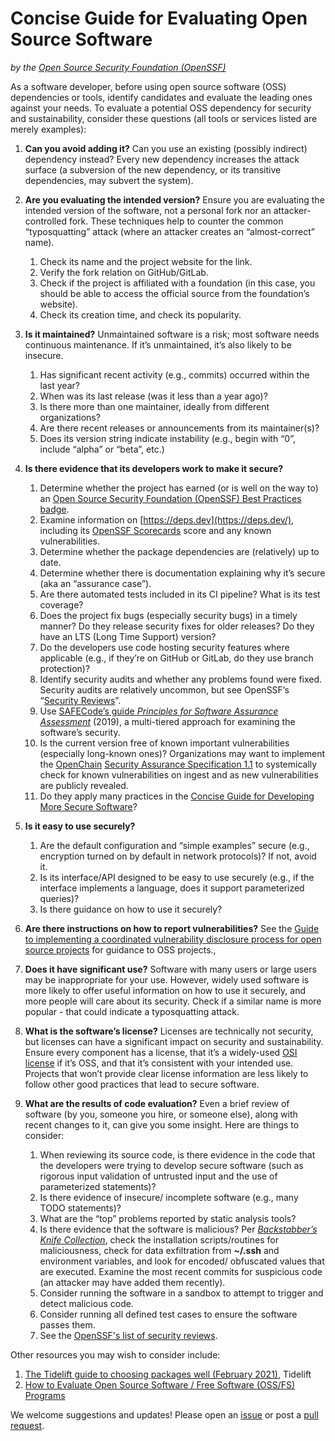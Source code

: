 # Concise Guide for Evaluating Open Source Software

*by the [Open Source Security Foundation (OpenSSF)](https://openssf.org)*

As a software developer, before using open source software (OSS) dependencies or tools, identify candidates and evaluate the leading ones against your needs. To evaluate a potential OSS dependency for security and sustainability, consider these questions (all tools or services listed are merely examples):

1. **Can you avoid adding it?** Can you use an existing (possibly indirect) dependency instead? Every new dependency increases the attack surface (a subversion of the new dependency, or its transitive dependencies, may subvert the system).
2. **Are you evaluating the intended version?** Ensure you are evaluating the intended version of the software, not a personal fork nor an attacker-controlled fork. These techniques help to counter the common “typosquatting” attack (where an attacker creates an “almost-correct” name).
   1. Check its name and the project website for the link.
   2. Verify the fork relation on GitHub/GitLab.
   3. Check if the project is affiliated with a foundation (in this case, you should be able to access the official source from the foundation’s website).
   4. Check its creation time, and check its popularity.
3. **Is it maintained?** Unmaintained software is a risk; most software needs continuous maintenance. If it’s unmaintained, it’s also likely to be insecure.
   1. Has significant recent activity (e.g., commits) occurred within the last year?
   2. When was its last release (was it less than a year ago)?
   3. Is there more than one maintainer, ideally from different organizations?
   4. Are there recent releases or announcements from its maintainer(s)?
   5. Does its version string indicate instability (e.g., begin with “0”, include “alpha” or “beta”, etc.)
4. **Is there evidence that its developers work to make it secure?**
   1. Determine whether the project has earned (or is well on the way to) an [Open Source Security Foundation (OpenSSF) Best Practices badge](https://bestpractices.coreinfrastructure.org/).
   2. Examine information on [https://deps.dev](https://deps.dev/), including its [OpenSSF Scorecards](https://github.com/ossf/scorecard) score and any known vulnerabilities.
   3. Determine whether the package dependencies are (relatively) up to date.
   4. Determine whether there is documentation explaining why it’s secure (aka an “assurance case”).
   5. Are there automated tests included in its CI pipeline? What is its test coverage?
   6. Does the project fix bugs (especially security bugs) in a timely manner? Do they release security fixes for older releases? Do they have an LTS (Long Time Support) version?
   7. Do the developers use code hosting security features where applicable (e.g., if they’re on GitHub or GitLab, do they use branch protection)?
   8. Identify security audits and whether any problems found were fixed. Security audits are relatively uncommon, but see OpenSSF’s “[Security Reviews](https://github.com/ossf/security-reviews)”.
   9. Use [SAFECode’s guide _Principles for Software Assurance Assessment_](https://safecode.org/resource-managing-software-security/principles-of-software-assurance-assessment/) (2019), a multi-tiered approach for examining the software’s security.
   10. Is the current version free of known important vulnerabilities (especially long-known ones)? Organizations may want to implement the [OpenChain](https://www.openchainproject.org/) [Security Assurance Specification 1.1](https://github.com/OpenChain-Project/Security-Assurance-Specification/tree/main/Security-Assurance-Specification/1.1/en) to systemically check for known vulnerabilities on ingest and as new vulnerabilities are publicly revealed.
   11. Do they apply many practices in the [Concise Guide for Developing More Secure Software](https://github.com/ossf/wg-best-practices-os-developers/blob/main/docs/Concise-Guide-for-Developing-More-Secure-Software.md)?
5. **Is it easy to use securely?**

   1. Are the default configuration and “simple examples” secure (e.g., encryption turned on by default in network protocols)? If not, avoid it.
   2. Is its interface/API designed to be easy to use securely (e.g., if the interface implements a language, does it support parameterized queries)?
   3. Is there guidance on how to use it securely?

6. **Are there instructions on how to report vulnerabilities?** See the [Guide to implementing a coordinated vulnerability disclosure process for open source projects](https://github.com/ossf/oss-vulnerability-guide/blob/main/guide.md#readme) for guidance to OSS projects.,
7. **Does it have significant use?** Software with many users or large users may be inappropriate for your use. However, widely used software is more likely to offer useful information on how to use it securely, and more people will care about its security. Check if a similar name is more popular - that could indicate a typosquatting attack.
8. **What is the software’s license?** Licenses are technically not security, but licenses can have a significant impact on security and sustainability. Ensure every component has a license, that it’s a widely-used [OSI license](https://opensource.org/licenses) if it’s OSS, and that it’s consistent with your intended use. Projects that won’t provide clear license information are less likely to follow other good practices that lead to secure software.
9. **What are the results of code evaluation?** Even a brief review of software (by you, someone you hire, or someone else), along with recent changes to it, can give you some insight. Here are things to consider:
   1. When reviewing its source code, is there evidence in the code that the developers were trying to develop secure software (such as rigorous input validation of untrusted input and the use of parameterized statements)?
   2. Is there evidence of insecure/ incomplete software (e.g., many TODO statements)?
   3. What are the “top” problems reported by static analysis tools?
   4. Is there evidence that the software is malicious? Per [_Backstabber’s Knife Collection_](https://arxiv.org/abs/2005.09535), check the installation scripts/routines for maliciousness, check for data exfiltration from **~/.ssh** and environment variables, and look for encoded/ obfuscated values that are executed. Examine the most recent commits for suspicious code (an attacker may have added them recently).
   5. Consider running the software in a sandbox to attempt to trigger and detect malicious code.
   6. Consider running all defined test cases to ensure the software passes them.
   7. See the [OpenSSF's list of security reviews](https://github.com/ossf/security-reviews/blob/main/Overview.md#readme).

Other resources you may wish to consider include:

1. [The Tidelift guide to choosing packages well (February 2021)](https://tidelift.com/subscription/choosing-open-source-packages-well), Tidelift
2. [How to Evaluate Open Source Software / Free Software (OSS/FS) Programs](https://dwheeler.com/oss_fs_eval.html)

We welcome suggestions and updates! Please open an [issue](https://github.com/ossf/wg-best-practices-os-developers/issues/) or post a [pull request](https://github.com/ossf/wg-best-practices-os-developers/pulls).
